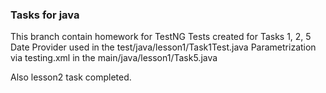 ### Tasks for java 
This branch contain homework for TestNG
Tests created for Tasks 1, 2, 5
Date Provider used in the test/java/lesson1/Task1Test.java
Parametrization via testing.xml in the main/java/lesson1/Task5.java

Also lesson2 task completed.
